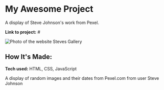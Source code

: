 # My Awesome Project
A display of Steve Johnson's work from Pexel.

**Link to project:** #

![Photo of the website Steves Gallery](https://imgur.com/a/OW2JvAs)

## How It's Made:

**Tech used:** HTML, CSS, JavaScript

A display of random images and their dates from Pexel.com from user Steve Johnson
